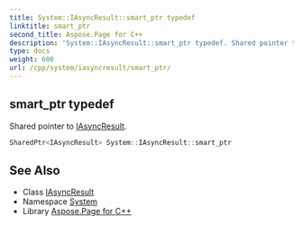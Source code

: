 ```yaml
---
title: System::IAsyncResult::smart_ptr typedef
linktitle: smart_ptr
second_title: Aspose.Page for C++
description: 'System::IAsyncResult::smart_ptr typedef. Shared pointer to IAsyncResult in C++.'
type: docs
weight: 600
url: /cpp/system/iasyncresult/smart_ptr/
---
```

## smart_ptr typedef


Shared pointer to [IAsyncResult](../).

```cpp
SharedPtr<IAsyncResult> System::IAsyncResult::smart_ptr
```

## See Also

* Class [IAsyncResult](../)
* Namespace [System](../../)
* Library [Aspose.Page for C++](../../../)
